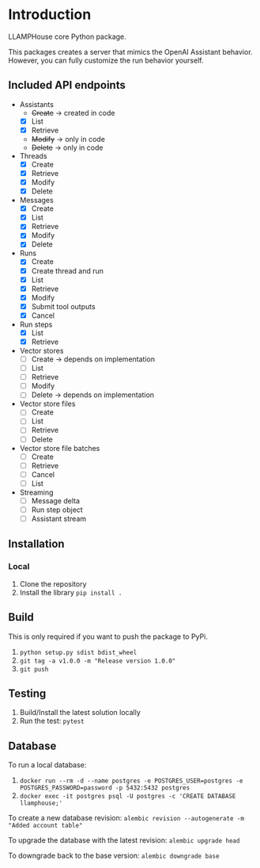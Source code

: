 # Introduction 
LLAMPHouse core Python package.

This packages creates a server that mimics the OpenAI Assistant behavior. However, you can fully customize the run behavior yourself.

## Included API endpoints

- Assistants
    - ~~Create~~  ->  created in code
    - [x] List
    - [x] Retrieve
    - ~~Modify~~  ->  only in code
    - ~~Delete~~  ->  only in code
- Threads
    - [x] Create
    - [x] Retrieve
    - [x] Modify
    - [x] Delete
- Messages
    - [x] Create
    - [x] List
    - [x] Retrieve
    - [x] Modify
    - [x] Delete
- Runs
    - [x] Create
    - [x] Create thread and run
    - [x] List
    - [x] Retrieve
    - [x] Modify
    - [x] Submit tool outputs
    - [x] Cancel
- Run steps
    - [x] List
    - [x] Retrieve
- Vector stores
    - [ ] Create  ->  depends on implementation
    - [ ] List
    - [ ] Retrieve
    - [ ] Modify
    - [ ] Delete  ->  depends on implementation
- Vector store files
    - [ ] Create
    - [ ] List
    - [ ] Retrieve
    - [ ] Delete
- Vector store file batches
    - [ ] Create
    - [ ] Retrieve
    - [ ] Cancel
    - [ ] List
- Streaming
    - [ ] Message delta
    - [ ] Run step object
    - [ ] Assistant stream

## Installation

### Local
1. Clone the repository
1. Install the library `pip install .`

## Build
This is only required if you want to push the package to PyPi.
1. `python setup.py sdist bdist_wheel`
1. `git tag -a v1.0.0 -m "Release version 1.0.0"`
1. `git push`

## Testing
1. Build/Install the latest solution locally
1. Run the test: `pytest`

## Database

To run a local database:
1. `docker run --rm -d --name postgres -e POSTGRES_USER=postgres -e POSTGRES_PASSWORD=password -p 5432:5432 postgres`
1. `docker exec -it postgres psql -U postgres -c 'CREATE DATABASE llamphouse;'`

To create a new database revision: `alembic revision --autogenerate -m "Added account table"`

To upgrade the database with the latest revision: `alembic upgrade head`

To downgrade back to the base version: `alembic downgrade base`